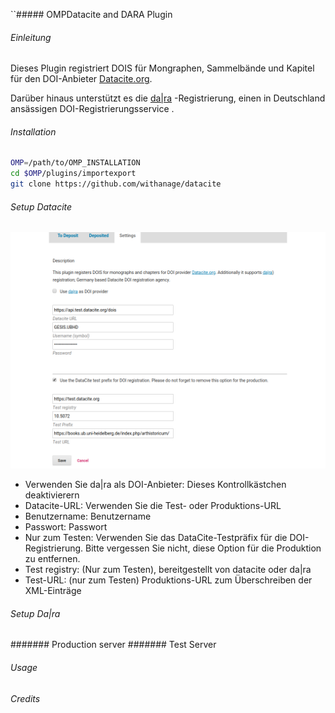 ``##### OMPDatacite and DARA Plugin

###### Einleitung
Dieses Plugin registriert DOIS für Mongraphen, Sammelbände und Kapitel für den DOI-Anbieter [Datacite.org](https://datacite.org).

Darüber hinaus unterstützt es die [da|ra](https://www.da-ra.de/home/) -Registrierung, einen in Deutschland ansässigen  DOI-Registrierungsservice .

######  Installation
```bash
OMP=/path/to/OMP_INSTALLATION
cd $OMP/plugins/importexport
git clone https://github.com/withanage/datacite
```

######  Setup Datacite
![datacite](www/datacite.png)
* Verwenden Sie da|ra als DOI-Anbieter: Dieses Kontrollkästchen deaktivierern
* Datacite-URL: Verwenden Sie die Test- oder Produktions-URL
* Benutzername: Benutzername
* Passwort: Passwort
* Nur zum Testen: Verwenden Sie das DataCite-Testpräfix für die DOI-Registrierung. Bitte vergessen Sie nicht, diese Option für die Produktion zu entfernen.
* Test registry: (Nur zum Testen), bereitgestellt von datacite oder da|ra
* Test-URL: (nur zum Testen) Produktions-URL zum Überschreiben der XML-Einträge
######  Setup Da|ra


#######  Production server
#######  Test Server
###### Usage
######  Credits

